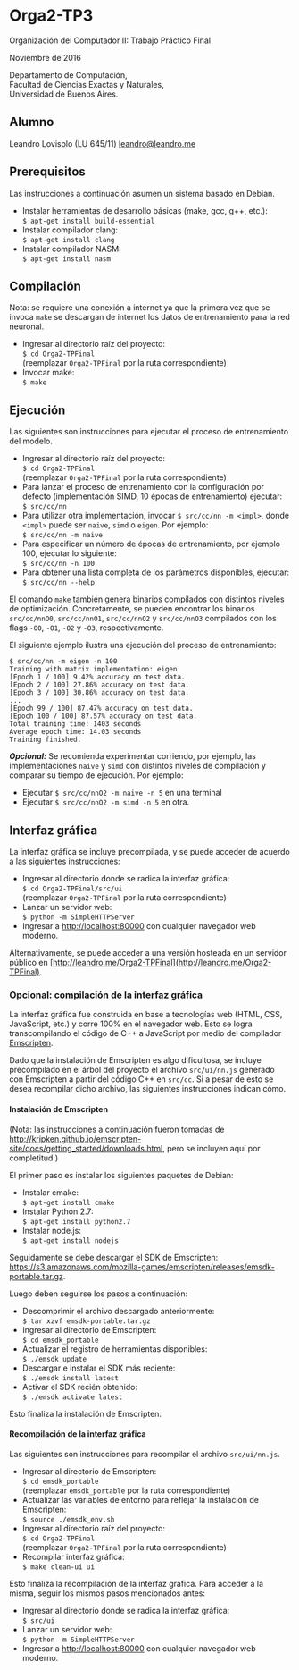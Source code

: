 Orga2-TP3
=========

Organización del Computador II: Trabajo Práctico Final

Noviembre de 2016

Departamento de Computación,  
Facultad de Ciencias Exactas y Naturales,  
Universidad de Buenos Aires.

Alumno
------

Leandro Lovisolo (LU 645/11) [leandro@leandro.me](mailto:leandro@leandro.me)

Prerequisitos
-------------

Las instrucciones a continuación asumen un sistema basado en Debian.

 * Instalar herramientas de desarrollo básicas (make, gcc, g++, etc.):  
   `$ apt-get install build-essential`
 * Instalar compilador clang:  
   `$ apt-get install clang`
 * Instalar compilador NASM:  
   `$ apt-get install nasm`

Compilación
-----------

Nota: se requiere una conexión a internet ya que la primera vez que se invoca
`make` se descargan de internet los datos de entrenamiento para la red
neuronal.

 * Ingresar al directorio raíz del proyecto:  
   `$ cd Orga2-TPFinal`  
   (reemplazar `Orga2-TPFinal` por la ruta correspondiente)
 * Invocar make:  
   `$ make`

Ejecución
---------

Las siguientes son instrucciones para ejecutar el proceso de entrenamiento del
modelo.

 * Ingresar al directorio raíz del proyecto:  
    `$ cd Orga2-TPFinal`  
   (reemplazar `Orga2-TPFinal` por la ruta correspondiente)
 * Para lanzar el proceso de entrenamiento con la configuración por defecto
   (implementación SIMD, 10 épocas de entrenamiento) ejecutar:  
   `$ src/cc/nn`
 * Para utilizar otra implementación, invocar `$ src/cc/nn -m <impl>`, donde
   `<impl>` puede ser `naive`, `simd` o `eigen`. Por ejemplo:  
   `$ src/cc/nn -m naive`
 * Para especificar un número de épocas de entrenamiento, por ejemplo 100,
   ejecutar lo siguiente:  
   `$ src/cc/nn -n 100`
 * Para obtener una lista completa de los parámetros disponibles, ejecutar:  
   `$ src/cc/nn --help`

El comando `make` también genera binarios compilados con distintos niveles de
optimización. Concretamente, se pueden encontrar los binarios `src/cc/nnO0`,
`src/cc/nnO1`, `src/cc/nnO2` y `src/cc/nnO3` compilados con los flags `-O0`,
`-O1`, `-O2` y `-O3`, respectivamente.

El siguiente ejemplo ilustra una ejecución del proceso de entrenamiento:

```
$ src/cc/nn -m eigen -n 100
Training with matrix implementation: eigen
[Epoch 1 / 100] 9.42% accuracy on test data.
[Epoch 2 / 100] 27.86% accuracy on test data.
[Epoch 3 / 100] 30.86% accuracy on test data.
...
[Epoch 99 / 100] 87.47% accuracy on test data.
[Epoch 100 / 100] 87.57% accuracy on test data.
Total training time: 1403 seconds
Average epoch time: 14.03 seconds
Training finished.
```

***Opcional:*** Se recomienda experimentar corriendo, por ejemplo, las
implementaciones `naive` y `simd` con distintos niveles de compilación y
comparar su tiempo de ejecución. Por ejemplo:

 * Ejecutar `$ src/cc/nnO2 -m naive -n 5` en una terminal
 * Ejecutar `$ src/cc/nnO2 -m simd -n 5` en otra.
  
Interfaz gráfica
----------------

La interfaz gráfica se incluye precompilada, y se puede acceder de acuerdo a
las siguientes instrucciones:

 * Ingresar al directorio donde se radica la interfaz gráfica:  
   `$ cd Orga2-TPFinal/src/ui`  
   (reemplazar `Orga2-TPFinal` por la ruta correspondiente)
 * Lanzar un servidor web:  
   `$ python -m SimpleHTTPServer`
 * Ingresar a [http://localhost:80000](http://localhost:8000) con cualquier
   navegador web moderno.

Alternativamente, se puede acceder a una versión hosteada en un servidor
público en [http://leandro.me/Orga2-TPFinal](http://leandro.me/Orga2-TPFinal).

### Opcional: compilación de la interfaz gráfica

La interfaz gráfica fue construida en base a tecnologías web (HTML, CSS,
JavaScript, etc.) y corre 100% en el navegador web. Esto se logra
transcompilando el código de C++ a JavaScript por medio del compilador
[Emscripten](http://emscripten.org).

Dado que la instalación de Emscripten es algo dificultosa, se incluye
precompilado en el árbol del proyecto el archivo `src/ui/nn.js` generado con
Emscripten a partir del código C++ en `src/cc`. Si a pesar de esto se desea
recompilar dicho archivo, las siguientes instrucciones indican cómo.

#### Instalación de Emscripten

(Nota: las instrucciones a continuación fueron tomadas de
http://kripken.github.io/emscripten-site/docs/getting_started/downloads.html,
pero se incluyen aquí por completitud.)

El primer paso es instalar los siguientes paquetes de Debian:

 * Instalar cmake:  
   `$ apt-get install cmake`
 * Instalar Python 2.7:  
   `$ apt-get install python2.7`
 * Instalar node.js:  
   `$ apt-get install nodejs`

Seguidamente se debe descargar el SDK de Emscripten:
https://s3.amazonaws.com/mozilla-games/emscripten/releases/emsdk-portable.tar.gz.

Luego deben seguirse los pasos a continuación:

 * Descomprimir el archivo descargado anteriormente:  
   `$ tar xzvf emsdk-portable.tar.gz`
 * Ingresar al directorio de Emscripten:  
   `$ cd emsdk_portable`
 * Actualizar el registro de herramientas disponibles:  
   `$ ./emsdk update`
 * Descargar e instalar el SDK más reciente:  
   `$ ./emsdk install latest`
 * Activar el SDK recién obtenido:  
   `$ ./emsdk activate latest`

Esto finaliza la instalación de Emscripten.

#### Recompilación de la interfaz gráfica

Las siguientes son instrucciones para recompilar el archivo `src/ui/nn.js`.

 * Ingresar al directorio de Emscripten:  
   `$ cd emsdk_portable`  
   (reemplazar `emsdk_portable` por la ruta correspondiente)
 * Actualizar las variables de entorno para reflejar la instalación de
   Emscripten: \
   `$ source ./emsdk_env.sh`
 * Ingresar al directorio raíz del proyecto:  
   `$ cd Orga2-TPFinal`  
   (reemplazar `Orga2-TPFinal` por la ruta correspondiente)
 * Recompilar interfaz gráfica:  
   `$ make clean-ui ui`

Esto finaliza la recompilación de la interfaz gráfica. Para acceder a la misma,
seguir los mismos pasos mencionados antes:

 * Ingresar al directorio donde se radica la interfaz gráfica:  
   `$ src/ui`
 * Lanzar un servidor web:  
   `$ python -m SimpleHTTPServer`
 * Ingresar a [http://localhost:80000](http://localhost:8000) con cualquier
   navegador web moderno.
